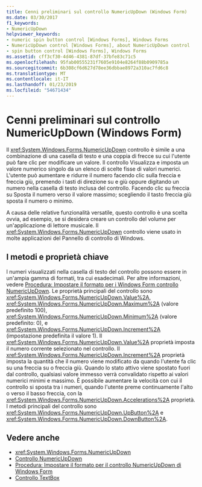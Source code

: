 ```yaml
---
title: Cenni preliminari sul controllo NumericUpDown (Windows Form)
ms.date: 03/30/2017
f1_keywords:
- NumericUpDown
helpviewer_keywords:
- numeric spin button control [Windows Forms], Windows Forms
- NumericUpDown control [Windows Forms], about NumericUpDown control
- spin button control [Windows Forms], Windows Forms
ms.assetid: cff3cf30-4d46-4381-87df-37bfe83c71c5
ms.openlocfilehash: 95fab00555231f7605e9104e8264f88b0909785a
ms.sourcegitcommit: 6b308cf6d627d78ee36dbbae8972a310ac7fd6c8
ms.translationtype: MT
ms.contentlocale: it-IT
ms.lasthandoff: 01/23/2019
ms.locfileid: "54671434"
---
```

# <a name="numericupdown-control-overview-windows-forms"></a>Cenni preliminari sul controllo NumericUpDown (Windows Form)
Il <xref:System.Windows.Forms.NumericUpDown> controllo è simile a una combinazione di una casella di testo e una coppia di frecce su cui l'utente può fare clic per modificare un valore. Il controllo Visualizza e imposta un valore numerico singolo da un elenco di scelte fisse di valori numerici. L'utente può aumentare e ridurre il numero facendo clic sulla freccia e freccia giù, premendo i tasti di direzione su e giù oppure digitando un numero nella casella di testo inclusa del controllo. Facendo clic su freccia su Sposta il numero verso il valore massimo; scegliendo il tasto freccia giù sposta il numero o minimo.  
  
 A causa delle relative funzionalità versatile, questo controllo è una scelta ovvia, ad esempio, se si desidera creare un controllo del volume per un'applicazione di lettore musicale. Il <xref:System.Windows.Forms.NumericUpDown> controllo viene usato in molte applicazioni del Pannello di controllo di Windows.  
  
## <a name="key-properties-and-methods"></a>I metodi e proprietà chiave  
 I numeri visualizzati nella casella di testo del controllo possono essere in un'ampia gamma di formati, tra cui esadecimali. Per altre informazioni, vedere [Procedura: Impostare il formato per i Windows Form controllo NumericUpDown](../../../../docs/framework/winforms/controls/how-to-set-the-format-for-the-windows-forms-numericupdown-control.md). Le proprietà principali del controllo sono <xref:System.Windows.Forms.NumericUpDown.Value%2A>, <xref:System.Windows.Forms.NumericUpDown.Maximum%2A> (valore predefinito 100), <xref:System.Windows.Forms.NumericUpDown.Minimum%2A> (valore predefinito: 0), e <xref:System.Windows.Forms.NumericUpDown.Increment%2A> (impostazione predefinita il valore 1). Il <xref:System.Windows.Forms.NumericUpDown.Value%2A> proprietà imposta il numero corrente selezionato nel controllo. Il <xref:System.Windows.Forms.NumericUpDown.Increment%2A> proprietà imposta la quantità che il numero viene modificato da quando l'utente fa clic su una freccia su o freccia giù. Quando lo stato attivo viene spostato fuori dal controllo, qualsiasi valore immesso verrà convalidato rispetto ai valori numerici minimi e massimo. È possibile aumentare la velocità con cui il controllo si sposta tra i numeri, quando l'utente preme continuamente l'alto o verso il basso freccia, con la <xref:System.Windows.Forms.NumericUpDown.Accelerations%2A> proprietà. I metodi principali del controllo sono <xref:System.Windows.Forms.NumericUpDown.UpButton%2A> e <xref:System.Windows.Forms.NumericUpDown.DownButton%2A>.  
  
## <a name="see-also"></a>Vedere anche
- <xref:System.Windows.Forms.NumericUpDown>
- [Controllo NumericUpDown](../../../../docs/framework/winforms/controls/numericupdown-control-windows-forms.md)
- [Procedura: Impostare il formato per il controllo NumericUpDown di Windows Form](../../../../docs/framework/winforms/controls/how-to-set-the-format-for-the-windows-forms-numericupdown-control.md)
- [Controllo TextBox](../../../../docs/framework/winforms/controls/textbox-control-windows-forms.md)
